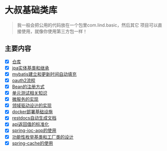 # 大叔基础类库
> 我一般会把公用的代码放在一个包里com.lind.basic，然后其它 项目可以直接使用，就像你使用第三方包一样！
## 主要内容
* [x] [仓库](./document/repository.md)
* [x] [jpa实体基类和继承](./document/jpa.md)
* [x] [mybatis建立和更新时间自动填充](./document/mybatis.md)
* [x] [oauth2流程](./document/oauth2.md)
* [x] [Bean的注册方式](./document/bean.md)
* [x] [单元测试相关知识](./document/unit-test.md)
* [x] [微服务的实现](./document/micro-service.md)
* [x] [领域驱动设计的实现](./document/ddd.md)
* [x] [docker部署基础设施](./document/docker-infrastructure.md)
* [x] [restdocs自动生成文档](./document/restdocs.md)
* [x] [api返回值的标准化](./document/restful-responses.md)
* [x] [spring-ioc-aop的使用](./document/spring-ioc-aop.md)
* [x] [功能性枚举基类和工厂类的设计](./document/enum.md)
* [x] [spring-cache的使用](./document/cache.md)